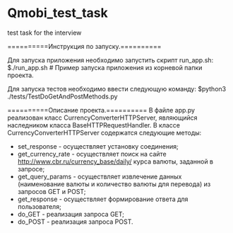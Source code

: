 # Qmobi_test_task
test task for the interview


==========Инструкция по запуску.==========

Для запуска приложения необходимо запустить скрипт run_app.sh:
$./run_app.sh  # Пример запуска приложения из корневой папки проекта.

Для запуска тестов необходимо ввести следующую команду:
$python3 ./tests/TestDoGetAndPostMethods.py

==========Описание проекта.==========
В файле app.py реализован класс CurrencyConverterHTTPServer, являющийся наследником класса
BaseHTTPRequestHandler.
В классе CurrencyConverterHTTPServer содержатся следующие методы:
- set_response - осуществляет установку соединения;
- get_currency_rate - осуществляет поиск на сайте http://www.cbr.ru/currency_base/daily/ 
  курса валюты, заданной в запросе;
- get_query_params - осуществляет извлечение данных (наименование валюты и количество валюты 
  для перевода) из запросов GET и POST;
- get_response - осуществляет формирование ответа для пользователя;
- do_GET - реализация запроса GET;
- do_POST - реализация запроса POST.
 
